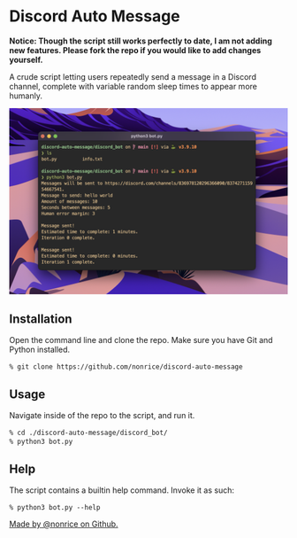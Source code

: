 # Discord Auto Message
**Notice: Though the script still works perfectly to date, I am not adding new features. Please fork the repo if you would like to add changes yourself.**

A crude script letting users repeatedly send a message in a Discord channel, complete with variable random sleep times to appear more humanly.

![cool image](./screenshot.png)

## Installation
Open the command line and clone the repo. Make sure you have Git and Python installed.
```
% git clone https://github.com/nonrice/discord-auto-message
```
## Usage
Navigate inside of the repo to the script, and run it.
```
% cd ./discord-auto-message/discord_bot/
% python3 bot.py
```
## Help
The script contains a builtin help command. Invoke it as such:
```
% python3 bot.py --help
```
[Made by @nonrice on Github.](https://github.com/nonrice)

